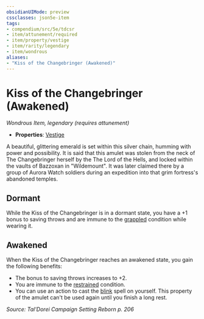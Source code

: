 ```yaml
---
obsidianUIMode: preview
cssclasses: json5e-item
tags:
- compendium/src/5e/tdcsr
- item/attunement/required
- item/property/vestige
- item/rarity/legendary
- item/wondrous
aliases: 
- "Kiss of the Changebringer (Awakened)"
---
```

# Kiss of the Changebringer (Awakened)
*Wondrous Item, legendary (requires attunement)*  

- **Properties**: [Vestige](/Systems/5e/rules/item-properties.md#Vestige)

A beautiful, glittering emerald is set within this silver chain, humming with power and possibility. It is said that this amulet was stolen from the neck of The Changebringer herself by the The Lord of the Hells, and locked within the vaults of Bazzoxan in "Wildemount". It was later claimed there by a group of Aurora Watch soldiers during an expedition into that grim fortress's abandoned temples.

## Dormant

While the Kiss of the Changebringer is in a dormant state, you have a +1 bonus to saving throws and are immune to the [grappled](/Systems/5e/rules/conditions.md#grappled) condition while wearing it.

## Awakened

When the Kiss of the Changebringer reaches an awakened state, you gain the following benefits:

- The bonus to saving throws increases to +2.  
- You are immune to the [restrained](/Systems/5e/rules/conditions.md#restrained) condition.  
- You can use an action to cast the [blink](/Systems/5e/spells/blink.md) spell on yourself. This property of the amulet can't be used again until you finish a long rest.  

*Source: Tal'Dorei Campaign Setting Reborn p. 206*